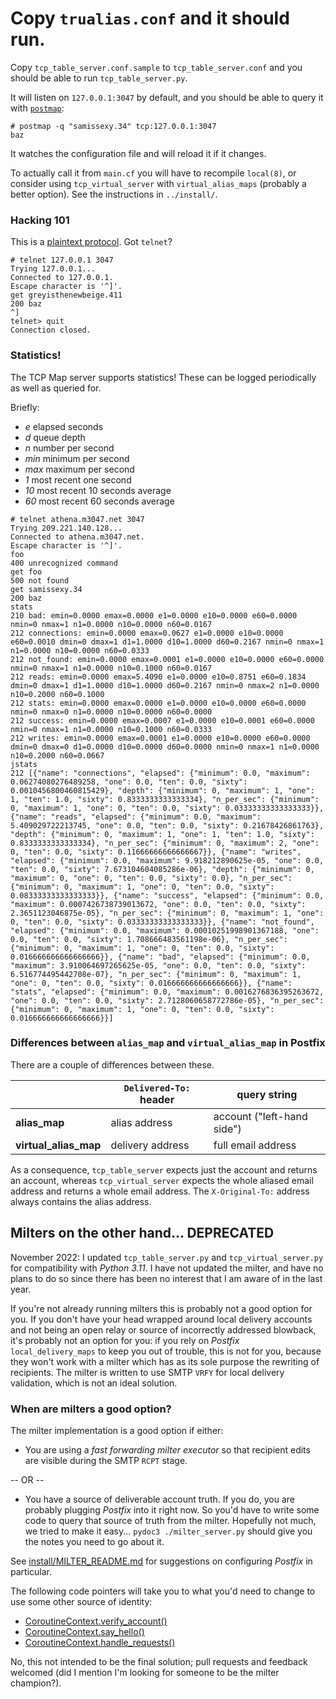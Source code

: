 # Copy `trualias.conf` and it should run.

Copy `tcp_table_server.conf.sample` to `tcp_table_server.conf` and you should be able to run `tcp_table_server.py`.

It will listen on `127.0.0.1:3047` by default, and you should be able to query it with [`postmap`](http://www.postfix.org/postmap.1.html):

```
# postmap -q "samissexy.34" tcp:127.0.0.1:3047
baz
```

It watches the configuration file and will reload it if it changes.

To actually call it from `main.cf` you will have to recompile `local(8)`, or consider using `tcp_virtual_server` with `virtual_alias_maps` (probably a better option). See the instructions in `../install/`.

### Hacking 101

This is a [plaintext protocol](http://www.postfix.org/tcp_table.5.html). Got `telnet`?

```
# telnet 127.0.0.1 3047
Trying 127.0.0.1...
Connected to 127.0.0.1.
Escape character is '^]'.
get greyisthenewbeige.411
200 baz
^]
telnet> quit
Connection closed.
```

### Statistics!

The TCP Map server supports statistics! These can be logged periodically as well as queried for.

Briefly:

* _e_ elapsed seconds
* _d_ queue depth
* _n_ number per second
* _min_ minimum per second
* _max_ maximum per second
* _1_ most recent one second
* _10_ most recent 10 seconds average
* _60_ most recent 60 seconds average

```
# telnet athena.m3047.net 3047
Trying 209.221.140.128...
Connected to athena.m3047.net.
Escape character is '^]'.
foo
400 unrecognized command
get foo
500 not found
get samissexy.34
200 baz
stats
210 bad: emin=0.0000 emax=0.0000 e1=0.0000 e10=0.0000 e60=0.0000 nmin=0 nmax=1 n1=0.0000 n10=0.0000 n60=0.0167
212 connections: emin=0.0000 emax=0.0627 e1=0.0000 e10=0.0000 e60=0.0010 dmin=0 dmax=1 d1=1.0000 d10=1.0000 d60=0.2167 nmin=0 nmax=1 n1=0.0000 n10=0.0000 n60=0.0333
212 not_found: emin=0.0000 emax=0.0001 e1=0.0000 e10=0.0000 e60=0.0000 nmin=0 nmax=1 n1=0.0000 n10=0.1000 n60=0.0167
212 reads: emin=0.0000 emax=5.4090 e1=0.0000 e10=0.8751 e60=0.1834 dmin=0 dmax=1 d1=1.0000 d10=1.0000 d60=0.2167 nmin=0 nmax=2 n1=0.0000 n10=0.2000 n60=0.1000
212 stats: emin=0.0000 emax=0.0000 e1=0.0000 e10=0.0000 e60=0.0000 nmin=0 nmax=0 n1=0.0000 n10=0.0000 n60=0.0000
212 success: emin=0.0000 emax=0.0007 e1=0.0000 e10=0.0001 e60=0.0000 nmin=0 nmax=1 n1=0.0000 n10=0.1000 n60=0.0333
212 writes: emin=0.0000 emax=0.0001 e1=0.0000 e10=0.0000 e60=0.0000 dmin=0 dmax=0 d1=0.0000 d10=0.0000 d60=0.0000 nmin=0 nmax=1 n1=0.0000 n10=0.2000 n60=0.0667
jstats
212 [{"name": "connections", "elapsed": {"minimum": 0.0, "maximum": 0.06274080276489258, "one": 0.0, "ten": 0.0, "sixty": 0.0010456800460815429}, "depth": {"minimum": 0, "maximum": 1, "one": 1, "ten": 1.0, "sixty": 0.8333333333333334}, "n_per_sec": {"minimum": 0, "maximum": 1, "one": 0, "ten": 0.0, "sixty": 0.03333333333333333}}, {"name": "reads", "elapsed": {"minimum": 0.0, "maximum": 5.409029722213745, "one": 0.0, "ten": 0.0, "sixty": 0.21678426861763}, "depth": {"minimum": 0, "maximum": 1, "one": 1, "ten": 1.0, "sixty": 0.8333333333333334}, "n_per_sec": {"minimum": 0, "maximum": 2, "one": 0, "ten": 0.0, "sixty": 0.11666666666666667}}, {"name": "writes", "elapsed": {"minimum": 0.0, "maximum": 9.918212890625e-05, "one": 0.0, "ten": 0.0, "sixty": 7.673104604085286e-06}, "depth": {"minimum": 0, "maximum": 0, "one": 0, "ten": 0.0, "sixty": 0.0}, "n_per_sec": {"minimum": 0, "maximum": 1, "one": 0, "ten": 0.0, "sixty": 0.08333333333333333}}, {"name": "success", "elapsed": {"minimum": 0.0, "maximum": 0.0007426738739013672, "one": 0.0, "ten": 0.0, "sixty": 2.3651123046875e-05}, "n_per_sec": {"minimum": 0, "maximum": 1, "one": 0, "ten": 0.0, "sixty": 0.03333333333333333}}, {"name": "not_found", "elapsed": {"minimum": 0.0, "maximum": 0.00010251998901367188, "one": 0.0, "ten": 0.0, "sixty": 1.708666483561198e-06}, "n_per_sec": {"minimum": 0, "maximum": 1, "one": 0, "ten": 0.0, "sixty": 0.016666666666666666}}, {"name": "bad", "elapsed": {"minimum": 0.0, "maximum": 3.910064697265625e-05, "one": 0.0, "ten": 0.0, "sixty": 6.516774495442708e-07}, "n_per_sec": {"minimum": 0, "maximum": 1, "one": 0, "ten": 0.0, "sixty": 0.016666666666666666}}, {"name": "stats", "elapsed": {"minimum": 0.0, "maximum": 0.0016276836395263672, "one": 0.0, "ten": 0.0, "sixty": 2.7128060658772786e-05}, "n_per_sec": {"minimum": 0, "maximum": 1, "one": 0, "ten": 0.0, "sixty": 0.016666666666666666}}]
```

### Differences between `alias_map` and `virtual_alias_map` in Postfix

There are a couple of differences between these.

|   | `Delivered-To:` header | query string |
| - | -------------------- | ------------ |
| **alias_map** | alias address | account ("left-hand side") |
| **virtual_alias_map** | delivery address | full email address |

As a consequence, `tcp_table_server` expects just the account and returns an account, whereas `tcp_virtual_server` expects the
whole aliased email address and returns a whole email address. The `X-Original-To:` address always contains the alias address.

## Milters on the other hand... DEPRECATED

November 2022: I updated `tcp_table_server.py` and `tcp_virtual_server.py` for compatibility with _Python 3.11_. I have
not updated the milter, and have no plans to do so since there has been no interest that I am aware of in the last year.

If you're not already running milters this is probably not a good option for you. If you don't have your head
wrapped around local delivery accounts and not being an open relay or source of incorrectly addressed blowback,
it's probably not an option for you: if you rely on _Postfix_ `local_delivery_maps` to keep you out of trouble,
this is not for you, because they won't work with a milter which has as its sole purpose the rewriting of
recipients. The milter is written to use SMTP `VRFY` for local delivery validation, which is not an ideal
solution.

### When are milters a good option?

The milter implementation is a good option if either:

* You are using a _fast forwarding milter executor_ so that recipient edits are visible during the SMTP `RCPT` stage.

-- OR --

* You have a source of deliverable account truth. If you do, you are probably plugging _Postfix_ into it right now. So you'd have to write some code to query that source of truth from the milter. Hopefully not much, we tried to make it easy... `pydoc3 ./milter_server.py` should give you the notes you need to go about it.

See [install/MILTER_README.md](https://github.com/m3047/trualias/blob/master/install/MILTER_README.md) for
suggestions on configuring _Postfix_ in particular.

The following code pointers will take you to what you'd need to change to use some other source of identity:

* [CoroutineContext.verify_account()](https://github.com/m3047/trualias/blob/8c332475cd15cc09a9640462b667dafa95538634/python/milter_server.py#L151)
* [CoroutineContext.say_hello()](https://github.com/m3047/trualias/blob/8c332475cd15cc09a9640462b667dafa95538634/python/milter_server.py#L173)
* [CoroutineContext.handle_requests()](https://github.com/m3047/trualias/blob/8c332475cd15cc09a9640462b667dafa95538634/python/milter_server.py#L181)

No, this not intended to be the final solution; pull requests and feedback welcomed (did I mention I'm looking
for someone to be the milter champion?).




